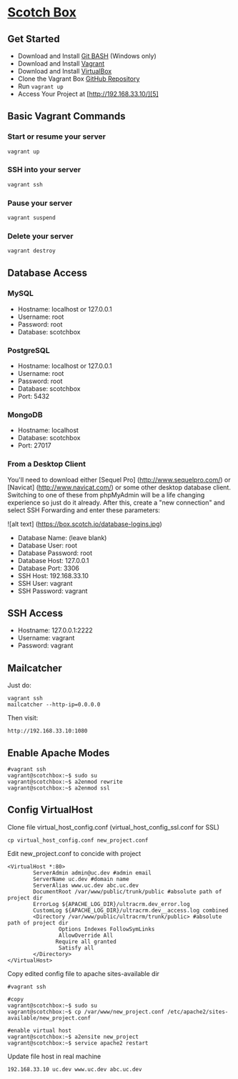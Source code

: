 [Scotch Box][1]
==========

## Get Started

* Download and Install [Git BASH][2] (Windows only)
* Download and Install [Vagrant][3]
* Download and Install [VirtualBox][4]
* Clone the Vagrant Box [GitHub Repository](https://github.com/nxthuy/vagrant-box.git)
* Run ``` vagrant up ```
* Access Your Project at  [http://192.168.33.10/][5]

## Basic Vagrant Commands


### Start or resume your server
```bash
vagrant up
```

### SSH into your server
```bash
vagrant ssh
```

### Pause your server
```bash
vagrant suspend
```

### Delete your server
```bash
vagrant destroy
```


## Database Access

### MySQL 

- Hostname: localhost or 127.0.0.1
- Username: root
- Password: root
- Database: scotchbox

### PostgreSQL

- Hostname: localhost or 127.0.0.1
- Username: root
- Password: root
- Database: scotchbox
- Port: 5432


### MongoDB

- Hostname: localhost
- Database: scotchbox
- Port: 27017

### From a Desktop Client

You'll need to download either [Sequel Pro] (http://www.sequelpro.com/) or [Navicat] (http://www.navicat.com/) or some other desktop database client. Switching to one of these from phpMyAdmin will be a life changing experience so just do it already. After this, create a "new connection" and select SSH Forwarding and enter these parameters:

![alt text] (https://box.scotch.io/database-logins.jpg)


- Database Name:	(leave blank)
- Database User: root
- Database Password:	root
- Database Host: 127.0.0.1
- Database Port: 3306
- SSH Host: 192.168.33.10
- SSH User: vagrant
- SSH Password: vagrant

## SSH Access

- Hostname: 127.0.0.1:2222
- Username: vagrant
- Password: vagrant

## Mailcatcher

Just do:

```
vagrant ssh
mailcatcher --http-ip=0.0.0.0
```

Then visit:

```
http://192.168.33.10:1080
```

## Enable Apache Modes
```
#vagrant ssh
vagrant@scotchbox:~$ sudo su
vagrant@scotchbox:~$ a2enmod rewrite
vagrant@scotchbox:~$ a2enmod ssl
```

## Config VirtualHost
Clone file virtual_host_config.conf (virtual_host_config_ssl.conf for SSL)
```
cp virtual_host_config.conf new_project.conf
```
Edit new_project.conf to concide with project
```
<VirtualHost *:80>
        ServerAdmin admin@uc.dev #admin email
        ServerName uc.dev #domain name
        ServerAlias www.uc.dev abc.uc.dev
        DocumentRoot /var/www/public/trunk/public #absolute path of project dir
        ErrorLog ${APACHE_LOG_DIR}/ultracrm.dev_error.log
        CustomLog ${APACHE_LOG_DIR}/ultracrm.dev__access.log combined
        <Directory /var/www/public/ultracrm/trunk/public> #absolute path of project dir
                Options Indexes FollowSymLinks
                AllowOverride All
               Require all granted
                Satisfy all
        </Directory>
</VirtualHost>
```
Copy edited config file to apache sites-available dir
```
#vagrant ssh

#copy
vagrant@scotchbox:~$ sudo su
vagrant@scotchbox:~$ cp /var/www/new_project.conf /etc/apache2/sites-available/new_project.conf

#enable virtual host
vagrant@scotchbox:~$ a2ensite new_project
vagrant@scotchbox:~$ service apache2 restart
```

Update file host in real machine
```
192.168.33.10 uc.dev www.uc.dev abc.uc.dev
```



 [1]: https://box.scotch.io/
 [2]: https://git-scm.com/downloads
 [3]: https://www.vagrantup.com/downloads.html
 [4]: https://www.virtualbox.org/wiki/Downloads
 [5]: http://192.168.33.10/
